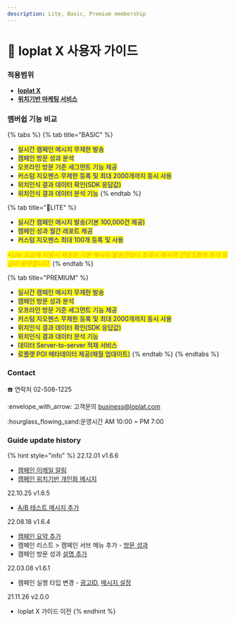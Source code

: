 ```yaml
---
description: Lite, Basic, Premium membership
---
```


# 🎯 loplat X 사용자 가이드

### **적용범위**

* [**loplat X**](https://x.loplat.com)
* [**위치기반 마케팅 서비스**](https://lbms.uplus.co.kr)

### **멤버쉽 기능 비교**

{% tabs %}
{% tab title="BASIC" %}
* <mark style="color:blue;">실시간 캠페인 메시지 무제한 발송</mark>
* <mark style="color:blue;">캠페인 방문 성과 분석</mark>
* <mark style="color:blue;">오프라인 방문 기준 세그먼트 기능 제공</mark>
* <mark style="color:blue;">커스텀 지오펜스 무제한 등록 및 최대 2000개까지 동시 사용</mark>
* <mark style="color:blue;">위치인식 결과 데이터 확인(SDK 응답값)</mark>
* <mark style="color:blue;">위치인식 결과 데이터 분석 기능</mark>
{% endtab %}

{% tab title="LITE" %}
* <mark style="color:blue;">실시간 캠페인 메시지 발송(기본 100,000건 제공)</mark>
* <mark style="color:blue;">캠페인 성과 월간 레포트 제공</mark>
* <mark style="color:blue;">커스텀 지오펜스 최대 100개 등록 및 사용</mark>

_<mark style="color:orange;">\*Lite 요금제 이용시 제공된 기본 메시지 발송건보다 초과시 메시지 건당 5원씩 추가 요금이 발생합니다.</mark>_
{% endtab %}

{% tab title="PREMIUM" %}
* <mark style="color:blue;">실시간 캠페인 메시지 무제한 발송</mark>
* <mark style="color:blue;">캠페인 방문 성과 분석</mark>
* <mark style="color:blue;">오프라인 방문 기준 세그먼트 기능 제공</mark>
* <mark style="color:blue;">커스텀 지오펜스 무제한 등록 및 최대 2000개까지 동시 사용</mark>
* <mark style="color:blue;">위치인식 결과 데이터 확인(SDK 응답값)</mark>
* <mark style="color:blue;">위치인식 결과 데이터 분석 기능</mark>
* <mark style="color:blue;">데이터 Server-to-server 적재 서비스</mark>
* <mark style="color:blue;">로플랫 POI 메타데이터 제공(매월 업데이트)</mark>
{% endtab %}
{% endtabs %}

### Contact

:telephone: 연락처 02-508-1225

:envelope\_with\_arrow: 고객문의 business@loplat.com

:hourglass\_flowing\_sand:운영시간 AM 10:00 \~ PM 7:00

### Guide update history

{% hint style="info" %}
22.12.01 v1.6.6

* [캠페인 이메일 알림](https://loplat-loplat.gitbook.io/loplat-x/help/faq)
* [캠페인 위치기반 개인화 메시지](https://loplat-loplat.gitbook.io/loplat-x/campaigns/create/message-setting#text)

22.10.25 v1.6.5

* [A/B 테스트 메시지 추가](https://loplat-loplat.gitbook.io/loplat-x/campaigns/create/message-setting#undefined-1)

22.08.18 v1.6.4

* [캠페인 요약 추가](campaigns/list/#undefined-2)
* 캠페인 리스트 > 캠페인 서브 메뉴 추가 - [방문 성과](campaigns/list/#undefined-1)
* 캠페인 방문 성과 [설명 추가](campaigns/report.md#undefined-1)

22.03.08 v1.6.1

* 캠페인 실행 타입 변경 - [광고ID](https://loplat-loplat.gitbook.io/loplat-x/campaigns/create/default-setting#id-1), [메시지 설정](https://loplatx.gitbook.io/loplat-x-documents/campaigns/create/message-setting#undefined)

21.11.26 v2.0.0

* loplat X 가이드 이전
{% endhint %}
